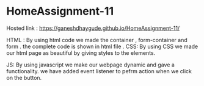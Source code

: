 # HomeAssignment-11
Hosted link :  https://ganeshdhaygude.github.io/HomeAssignment-11/

HTML :
By using html code we made the  container , form-container and form .
the complete code  is shown in html file .
CSS:
By using CSS we made our html page as beautiful by giving styles to the elements.

JS:
By using javascript we make our webpage dynamic and gave a functionality.
we have added event listener to pefrm action when we click on the button.
